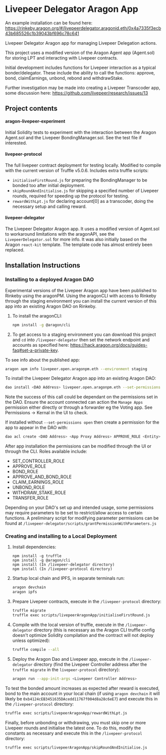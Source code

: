 # Livepeer Delegator Aragon App
An example installation can be found here: https://rinkeby.aragon.org/#/livepeerdelegator.aragonid.eth/0x4a7335f3ecb43b685526c1b39043bf696c78c641

Livepeer Delegator Aragon app for managing Livepeer Delegation actions.

This project uses a modified version of the Aragon Agent app (Agent.sol) for storing LPT and interacting with Livepeer contracts. 

Initial development includes functions for Livepeer interaction as a typical bonder/delegator. These include the ability to call the functions: approve, bond, claimEarnings, unbond, rebond and withdrawStake.

Further investigation may be made into creating a Livepeer Transcoder app, some discussion here: https://github.com/livepeer/research/issues/13 

## Project contents
#### aragon-livepeer-experiment
Initial Solidity tests to experiment with the interaction between the Aragon Agent.sol and the Livepeer BondingManager.sol. See the test file if interested.

#### livepeer-protocol
The full livepeer contract deployment for testing locally. Modified to compile with the current version of Truffle v5.0.6. Includes extra truffle scripts:  
- `initialiseFirstRound.js` for preparing the BondingManager to be bonded too after initial deployment.  
- `skipRoundAndInitialise.js` for skipping a specified number of Livepeer rounds, required for speeding up the protocol for testing.
- `rewardWithLpt.js` for declaring account[0] as a transcoder, doing the necessary setup and calling reward.  

#### livepeer-delegator
The Livepeer Delegator Aragon app. It uses a modified version of Agent.sol to workaround limitations with the aragonAPI, see the `LivepeerDelegator.sol` for more info. It was also initially based on the Aragon `react-kit` template. The template code has almost entirely been replaced. 

## Installation Instructions
### Installing to a deployed Aragon DAO 

Experimental versions of the Livepeer Aragon app have been published to Rinkeby using the aragonPM. 
Using the aragonCLI with access to Rinkeby through the staging environment you can install the current version of this app into an existing Aragon DAO on Rinkeby.  

1. To install the aragonCLI:
    ```sh
    npm install -g @aragon/cli 
    ```  

2. To get access to a staging environment you can download this project and `cd` into `/livepeer-delegator` then set the network endpoint and accounts as specified here: https://hack.aragon.org/docs/guides-faq#set-a-private-key.  


To see info about the published app:
```sh
aragon apm info livepeer.open.aragonpm.eth --environment staging
```  

To install the Livepeer Delegator Aragon app into an existing Aragon DAO:  
```sh
dao install <DAO Address> livepeer.open.aragonpm.eth --set-permissions open --environment staging --app-init-args 0x37dC71366Ec655093b9930bc816E16e6b587F968
```
Note the success of this call could be dependant on the permissions set in the DAO. Ensure the account connected can action the `Manage Apps` permission either directly or through a forwarder eg the Voting app. See Permissions -> Kernal in the UI to check.

If installed without `--set-permissions open` then create a permission for the app to appear in the DAO with:
```sh
dao acl create <DAO Address> <App Proxy Address> APPROVE_ROLE <Entity> <Manager> --environment staging
```


After app installation the permissions can be modified through the UI or through the CLI. Roles available include:  
- SET_CONTROLLER_ROLE
- APPROVE_ROLE
- BOND_ROLE
- APPROVE_AND_BOND_ROLE
- CLAIM_EARNINGS_ROLE
- UNBOND_ROLE
- WITHDRAW_STAKE_ROLE
- TRANSFER_ROLE  

Depending on your DAO's set up and intended usage, some permissions may require parameters to be set to restrict/allow access to certain functions. A preliminary script for modifying parameter permissions can be found at `/livepeer-delegator/scripts/grantPermissionWithParameters.js`


### Creating and installing to a Local Deployment

1. Install dependencies:  
    ```
    npm install -g truffle 
    npm install -g @aragon/cli 
    npm install (In /livepeer-delegator directory)
    npm install (In /livepeer-protocol directory)
    ```

2. Startup local chain and IPFS, in separate terminals run:  
    ```sh
    aragon devchain
    aragon ipfs
    ```

3. Prepare Livepeer contracts, execute in the `/livepeer-protocol` directory:  
    ```sh
    truffle migrate  
    truffle exec scripts/livepeerAragonApp/initialiseFirstRound.js
    ```

4. Compile with the local version of truffle, execute in the `/livepeer-delegator` directory (this is necessary as the Aragon CLI truffle config doesn't optimize Solidity compilation and the contract will not deploy unless optimized):  
    ```sh
    truffle compile --all
    ```
  
5. Deploy the Aragon Dao and Livepeer app, execute in the `/livepeer-delegator` directory (find the Livepeer Controller address after the `truffle migrate` in the `livepeer-protocol` directory):  
    ```sh
    aragon run --app-init-args <Livepeer Controller Address>
    ```
    
To test the bonded amount increases as expected after reward is executed, bond to the main account in your local chain (if using `aragon devchain` it will likely be `0xb4124cEB3451635DAcedd11767f004d8a28c6eE7`) and execute this in the `/livepeer-protocol` directory:
```sh
truffle exec scripts/livepeerAragonApp/rewardWithLpt.js
```

Finally, before unbonding or withdrawing, you must skip one or more Livepeer rounds and initialise the latest one. To do this, modify the constants as necessary and execute this in the `/livepeer-protocol` directory:  
```sh
truffle exec scripts/livepeerAragonApp/skipRoundAndInitialise.js
```
